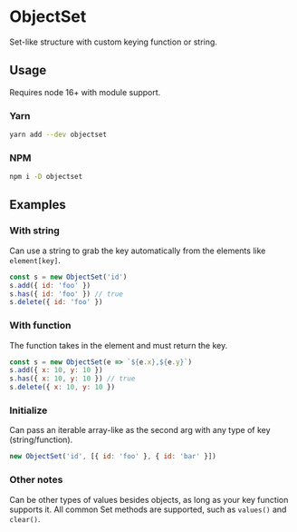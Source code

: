 # ObjectSet

Set-like structure with custom keying function or string.

## Usage

Requires node 16+ with module support.

### Yarn

```bash
yarn add --dev objectset
```

### NPM

```bash
npm i -D objectset
```

## Examples

### With string

Can use a string to grab the key automatically from the elements like `element[key]`.

```javascript
const s = new ObjectSet('id')
s.add({ id: 'foo' })
s.has({ id: 'foo' }) // true
s.delete({ id: 'foo' })
```

### With function

The function takes in the element and must return the key.

```javascript
const s = new ObjectSet(e => `${e.x},${e.y}`)
s.add({ x: 10, y: 10 })
s.has({ x: 10, y: 10 }) // true
s.delete({ x: 10, y: 10 })
```

### Initialize

Can pass an iterable array-like as the second arg with any type of key (string/function).

```javascript
new ObjectSet('id', [{ id: 'foo' }, { id: 'bar' }])
```

### Other notes

Can be other types of values besides objects, as long as your key function supports it. All common Set methods are supported, such as `values()` and `clear()`.

